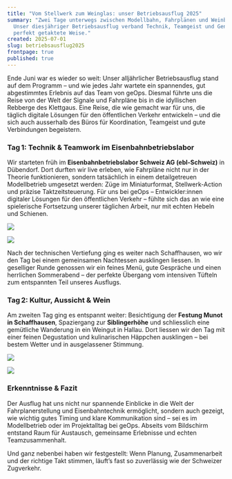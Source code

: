 ```yaml
---
title: "Vom Stellwerk zum Weinglas: unser Betriebsausflug 2025"
summary: "Zwei Tage unterwegs zwischen Modellbahn, Fahrplänen und Weinbergen:
  Unser diesjähriger Betriebsausflug verband Technik, Teamgeist und Genuss auf
  perfekt getaktete Weise."
created: 2025-07-01
slug: betriebsausflug2025
frontpage: true
published: true
---
```

E﻿nde Juni war es wieder so weit: Unser alljährlicher Betriebsausflug stand auf dem Programm – und wie jedes Jahr wartete ein spannendes, gut abgestimmtes Erlebnis auf das Team von geOps. Diesmal führte uns die Reise von der Welt der Signale und Fahrpläne bis in die idyllischen Rebberge des Klettgaus. Eine Reise, die wie gemacht war für uns, die täglich digitale Lösungen für den öffentlichen Verkehr entwickeln – und die sich auch ausserhalb des Büros für Koordination, Teamgeist und gute Verbindungen begeistern.

### Tag 1: Technik & Teamwork im Eisenbahnbetriebslabor

Wir starteten früh im **Eisenbahnbetriebslabor Schweiz AG (ebl-Schweiz)** in Dübendorf. Dort durften wir live erleben, wie Fahrpläne nicht nur in der Theorie funktionieren, sondern tatsächlich in einem detailgetreuen Modellbetrieb umgesetzt werden: Züge im Miniaturformat, Stellwerk-Action und präzise Taktzeitsteuerung. Für uns bei geOps – Entwickler:innen digitaler Lösungen für den öffentlichen Verkehr – fühlte sich das an wie eine spielerische Fortsetzung unserer täglichen Arbeit, nur mit echten Hebeln und Schienen. 

![](/images/blog/from-signal-box-to-wine-glass-our-company-excursion-in-2025/image00025.jpeg)

![](/images/blog/from-signal-box-to-wine-glass-our-company-excursion-in-2025/image00016.jpeg)

Nach der technischen Vertiefung ging es weiter nach Schaffhausen, wo wir den Tag bei einem gemeinsamen Nachtessen ausklingen liessen. In geselliger Runde genossen wir ein feines Menü, gute Gespräche und einen herrlichen Sommerabend – der perfekte Übergang vom intensiven Tüfteln zum entspannten Teil unseres Ausflugs.

### Tag 2: Kultur, Aussicht & Wein

Am zweiten Tag ging es entspannt weiter: Besichtigung der **Festung Munot in Schaffhausen**, Spaziergang zur **Siblingerhöhe** und schliesslich eine gemütliche Wanderung in ein Weingut in Hallau. Dort liessen wir den Tag mit einer feinen Degustation und kulinarischen Häppchen ausklingen – bei bestem Wetter und in ausgelassener Stimmung.

![](/images/blog/from-signal-box-to-wine-glass-our-company-excursion-in-2025/image00050.jpeg)

![](/images/blog/from-signal-box-to-wine-glass-our-company-excursion-in-2025/image00053.jpeg)

### Erkenntnisse & Fazit

Der Ausflug hat uns nicht nur spannende Einblicke in die Welt der Fahrplanerstellung und Eisenbahntechnik ermöglicht, sondern auch gezeigt, wie wichtig gutes Timing und klare Kommunikation sind – sei es im Modellbetrieb oder im Projektalltag bei geOps. Abseits vom Bildschirm entstand Raum für Austausch, gemeinsame Erlebnisse und echten Teamzusammenhalt.

Und ganz nebenbei haben wir festgestellt: Wenn Planung, Zusammenarbeit und der richtige Takt stimmen, läuft’s  fast so zuverlässig wie der Schweizer Zugverkehr.